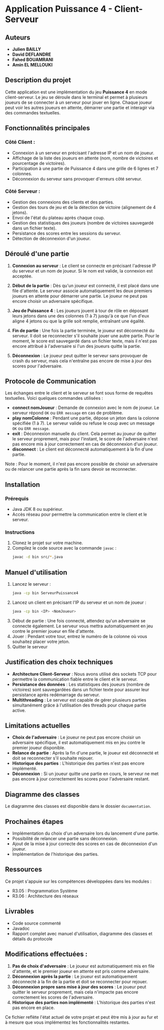 # Application Puissance 4 - Client-Serveur

## Auteurs

- **Julien BAILLY**
- **David DEFLANDRE**
- **Fahed BOUAMRANI**
- **Amin EL MELLOUKI**

## Description du projet

Cette application est une implémentation du jeu **Puissance 4** en mode client-serveur. Le jeu se déroule dans le terminal et permet à plusieurs joueurs de se connecter à un serveur pour jouer en ligne. Chaque joueur peut voir les autres joueurs en attente, démarrer une partie et interagir via des commandes textuelles.

## Fonctionnalités principales

### Côté Client :

- Connexion à un serveur en précisant l'adresse IP et un nom de joueur.
- Affichage de la liste des joueurs en attente (nom, nombre de victoires et pourcentage de victoires).
- Participation à une partie de Puissance 4 dans une grille de 6 lignes et 7 colonnes.
- Déconnexion du serveur sans provoquer d'erreurs côté serveur.

### Côté Serveur :

- Gestion des connexions des clients et des parties.
- Gestion des tours de jeu et de la détection de victoire (alignement de 4 jetons).
- Envoi de l'état du plateau après chaque coup.
- Gestion des statistiques des joueurs (nombre de victoires sauvegardé dans un fichier texte).
- Persistance des scores entre les sessions du serveur.
- Détection de déconnexion d'un joueur.

## Déroulé d'une partie

1. **Connexion au serveur** : 
   Le client se connecte en précisant l'adresse IP du serveur et un nom de joueur. Si le nom est valide, la connexion est acceptée.
   
2. **Début de la partie** : 
   Dès qu'un joueur est connecté, il est placé dans une file d'attente. Le serveur associe automatiquement les deux premiers joueurs en attente pour démarrer une partie. Le joueur ne peut pas encore choisir un adversaire spécifique.

3. **Jeu de Puissance 4** : 
   Les joueurs jouent à tour de rôle en déposant leurs jetons dans une des colonnes (1 à 7) jusqu'à ce que l'un d'eux aligne 4 jetons ou que la grille soit remplie, entraînant une égalité.

4. **Fin de partie** : 
   Une fois la partie terminée, le joueur est déconnecté du serveur. Il doit se reconnecter s'il souhaite jouer une autre partie. Pour le moment, le score est sauvegardé dans un fichier texte, mais il n'est pas encore attribué à l'adversaire si l'un des joueurs quitte la partie.

5. **Déconnexion** : 
   Le joueur peut quitter le serveur sans provoquer de crash du serveur, mais cela n'entraîne pas encore de mise à jour des scores pour l'adversaire.

## Protocole de Communication

Les échanges entre le client et le serveur se font sous forme de requêtes textuelles. Voici quelques commandes utilisées :

- **connect nomJoueur** : Demande de connexion avec le nom de joueur. Le serveur répond `OK` ou `ERR message` en cas de problème.
- **play nomColonne** : Pendant une partie, dépose un jeton dans la colonne spécifiée (1 à 7). Le serveur valide ou refuse le coup avec un message `OK` ou `ERR message`.
- **exit** : Déconnexion manuelle du client. Cela permet au joueur de quitter le serveur proprement, mais pour l'instant, le score de l'adversaire n'est pas encore mis à jour correctement en cas de déconnexion d'un joueur.
- **disconnect** : Le client est déconnecté automatiquement à la fin d'une partie.

Note : Pour le moment, il n'est pas encore possible de choisir un adversaire ou de relancer une partie après la fin sans devoir se reconnecter.

## Installation

### Prérequis

- Java JDK 8 ou supérieur.
- Accès réseau pour permettre la communication entre le client et le serveur.

### Instructions

1. Clonez le projet sur votre machine.
2. Compilez le code source avec la commande `javac` :
   ```bash
   javac -d bin src/*.java
## Manuel d'utilisation

1. Lancez le serveur :
    ```bash
    java -cp bin ServeurPuissance4
2. Lancez un client en précisant l'IP du serveur et un nom de joueur :
    ```bash
    java -cp bin <IP> <NomJoueur>
3. Début de partie : Une fois connecté, attendez qu'un adversaire se connecte également. Le serveur vous mettra automatiquement en jeu contre le premier joueur en file d'attente.
4. Jouer : Pendant votre tour, entrez le numéro de la colonne où vous souhaitez placer votre jeton.
5. Quitter le serveur

## Justification des choix techniques
- **Architecture Client-Serveur** : Nous avons utilisé des sockets TCP pour permettre la communication fiable entre le client et le serveur.
- **Persistance des données** : Les statistiques des joueurs (nombre de victoires) sont sauvegardées dans un fichier texte pour assurer leur persistance après redémarrage du serveur.
- **Multithreading** : Le serveur est capable de gérer plusieurs parties simultanément grâce à l'utilisation des threads pour chaque partie active.

## Limitations actuelles

- **Choix de l'adversaire** : Le joueur ne peut pas encore choisir un adversaire spécifique, il est automatiquement mis en jeu contre le premier joueur disponible.
- **Relance de partie** : Après la fin d'une partie, le joueur est déconnecté et doit se reconnecter s'il souhaite rejouer.
- **Historique des parties** : L'historique des parties n'est pas encore implémenté.
- **Déconnexion** : Si un joueur quitte une partie en cours, le serveur ne met pas encore à jour correctement les scores pour l'adversaire restant.

## Diagramme des classes

Le diagramme des classes est disponible dans le dossier `documentation`.

## Prochaines étapes

- Implémentation du choix d'un adversaire lors du lancement d'une partie.
- Possibilité de relancer une partie sans déconnexion.
- Ajout de la mise à jour correcte des scores en cas de déconnexion d'un joueur.
- Implémentation de l'historique des parties.

## Ressources

Ce projet s'appuie sur les compétences développées dans les modules :

- R3.05 : Programmation Système
- R3.06 : Architecture des réseaux

## Livrables

- Code source commenté
- Javadoc
- Rapport complet avec manuel d'utilisation, diagramme des classes et détails du protocole

## Modifications effectuées :

1. **Pas de choix d'adversaire** : Le joueur est automatiquement mis en file d'attente, et le premier joueur en attente est pris comme adversaire.
2. **Déconnexion après la partie** : Le joueur est automatiquement déconnecté à la fin de la partie et doit se reconnecter pour rejouer.
3. **Déconnexion propre sans mise à jour des scores** : Le joueur peut quitter le serveur proprement, mais cela n'impacte pas encore correctement les scores de l'adversaire.
4. **Historique des parties non implémenté** : L'historique des parties n'est pas encore en place.

Ce fichier reflète l'état actuel de votre projet et peut être mis à jour au fur et à mesure que vous implémentez les fonctionnalités restantes.
